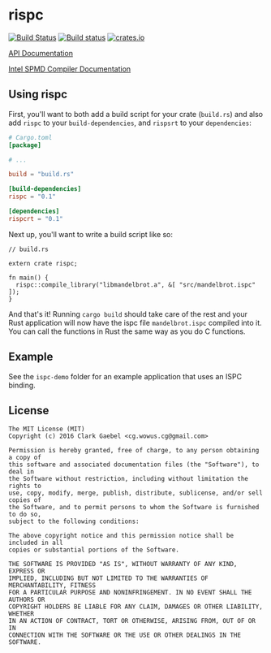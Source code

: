 # rispc

[![Build Status](https://travis-ci.org/cgaebel/rispc.svg?branch=master)](https://travis-ci.org/cgaebel/rispc)
[![Build status](https://ci.appveyor.com/api/projects/status/xxxxTODO?svg=true)](https://ci.appveyor.com/project/cgaebel/rispc)
[![crates.io](https://img.shields.io/crates/v/rispc.svg)](https://crates.io/crates/rispc/)

[API Documentation](https://cgaebel.github.io/rispc/)

[Intel SPMD Compiler Documentation](https://ispc.github.io/)

## Using rispc

First, you'll want to both add a build script for your crate (`build.rs`) and
also add `rispc` to your `build-dependencies`, and `rispsrt` to your `dependencies`:

```toml
# Cargo.toml
[package]

# ...

build = "build.rs"

[build-dependencies]
rispc = "0.1"

[dependencies]
rispcrt = "0.1"
```

Next up, you'll want to write a build script like so:

```rust,no_run
// build.rs

extern crate rispc;

fn main() {
  rispc::compile_library("libmandelbrot.a", &[ "src/mandelbrot.ispc" ]);
}
```

And that's it! Running `cargo build` should take care of the rest and your Rust
application will now have the ispc file `mandelbrot.ispc` compiled into it. You
can call the functions in Rust the same way as you do C functions.

## Example

See the `ispc-demo` folder for an example application that uses an ISPC binding.

## License

```
The MIT License (MIT)
Copyright (c) 2016 Clark Gaebel <cg.wowus.cg@gmail.com>

Permission is hereby granted, free of charge, to any person obtaining a copy of
this software and associated documentation files (the "Software"), to deal in
the Software without restriction, including without limitation the rights to
use, copy, modify, merge, publish, distribute, sublicense, and/or sell copies of
the Software, and to permit persons to whom the Software is furnished to do so,
subject to the following conditions:

The above copyright notice and this permission notice shall be included in all
copies or substantial portions of the Software.

THE SOFTWARE IS PROVIDED "AS IS", WITHOUT WARRANTY OF ANY KIND, EXPRESS OR
IMPLIED, INCLUDING BUT NOT LIMITED TO THE WARRANTIES OF MERCHANTABILITY, FITNESS
FOR A PARTICULAR PURPOSE AND NONINFRINGEMENT. IN NO EVENT SHALL THE AUTHORS OR
COPYRIGHT HOLDERS BE LIABLE FOR ANY CLAIM, DAMAGES OR OTHER LIABILITY, WHETHER
IN AN ACTION OF CONTRACT, TORT OR OTHERWISE, ARISING FROM, OUT OF OR IN
CONNECTION WITH THE SOFTWARE OR THE USE OR OTHER DEALINGS IN THE SOFTWARE.
```
